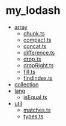 # my_lodash

<!--filetoc-start-->
- [array](https://github.com/chenfan0/my_lodash/tree/main/lib/array)
  - [chunk.ts](https://github.com/chenfan0/my_lodash/tree/main/lib/array/chunk.ts)
  - [compact.ts](https://github.com/chenfan0/my_lodash/tree/main/lib/array/compact.ts)
  - [concat.ts](https://github.com/chenfan0/my_lodash/tree/main/lib/array/concat.ts)
  - [difference.ts](https://github.com/chenfan0/my_lodash/tree/main/lib/array/difference.ts)
  - [drop.ts](https://github.com/chenfan0/my_lodash/tree/main/lib/array/drop.ts)
  - [dropRight.ts](https://github.com/chenfan0/my_lodash/tree/main/lib/array/dropRight.ts)
  - [fill.ts](https://github.com/chenfan0/my_lodash/tree/main/lib/array/fill.ts)
  - [findIndex.ts](https://github.com/chenfan0/my_lodash/tree/main/lib/array/findIndex.ts)
- [collection](https://github.com/chenfan0/my_lodash/tree/main/lib/collection)
- [lang](https://github.com/chenfan0/my_lodash/tree/main/lib/lang)
  - [isEqual.ts](https://github.com/chenfan0/my_lodash/tree/main/lib/lang/isEqual.ts)
- [util](https://github.com/chenfan0/my_lodash/tree/main/lib/util)
  - [matches.ts](https://github.com/chenfan0/my_lodash/tree/main/lib/util/matches.ts)
  - [types.ts](https://github.com/chenfan0/my_lodash/tree/main/lib/util/types.ts)
<!--filetoc-end-->
